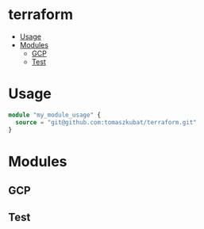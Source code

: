 # terraform

- [Usage](#usage)
- [Modules](#modules)
  - [GCP](#gcp)
  - [Test](#test)

# Usage

```terraform
module "my_module_usage" {
  source = "git@github.com:tomaszkubat/terraform.git"
}

```

# Modules

## GCP

## Test
